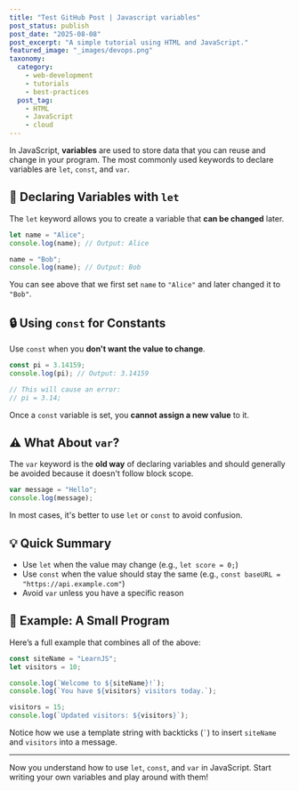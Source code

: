 ```yaml
---
title: "Test GitHub Post | Javascript variables"
post_status: publish
post_date: "2025-08-08"
post_excerpt: "A simple tutorial using HTML and JavaScript."
featured_image: "_images/devops.png"
taxonomy:
  category:
    - web-development
    - tutorials
    - best-practices
  post_tag:
    - HTML
    - JavaScript
    - cloud
---
```


In JavaScript, **variables** are used to store data that you can reuse and change in your program. The most commonly used keywords to declare variables are `let`, `const`, and `var`.

## 🧱 Declaring Variables with `let`

The `let` keyword allows you to create a variable that **can be changed** later.

```javascript
let name = "Alice";
console.log(name); // Output: Alice

name = "Bob";
console.log(name); // Output: Bob
```

You can see above that we first set `name` to `"Alice"` and later changed it to `"Bob"`.

## 🔒 Using `const` for Constants

Use `const` when you **don't want the value to change**.

```javascript
const pi = 3.14159;
console.log(pi); // Output: 3.14159

// This will cause an error:
// pi = 3.14;
```

Once a `const` variable is set, you **cannot assign a new value** to it.

## ⚠️ What About `var`?

The `var` keyword is the **old way** of declaring variables and should generally be avoided because it doesn't follow block scope.

```javascript
var message = "Hello";
console.log(message);
```

In most cases, it's better to use `let` or `const` to avoid confusion.

## 💡 Quick Summary

- Use `let` when the value may change (e.g., `let score = 0;`)
- Use `const` when the value should stay the same (e.g., `const baseURL = "https://api.example.com"`)
- Avoid `var` unless you have a specific reason

## 📌 Example: A Small Program

Here’s a full example that combines all of the above:

```javascript
const siteName = "LearnJS";
let visitors = 10;

console.log(`Welcome to ${siteName}!`);
console.log(`You have ${visitors} visitors today.`);

visitors = 15;
console.log(`Updated visitors: ${visitors}`);
```

Notice how we use a template string with backticks (`` ` ``) to insert `siteName` and `visitors` into a message.

---

Now you understand how to use `let`, `const`, and `var` in JavaScript. Start writing your own variables and play around with them!
